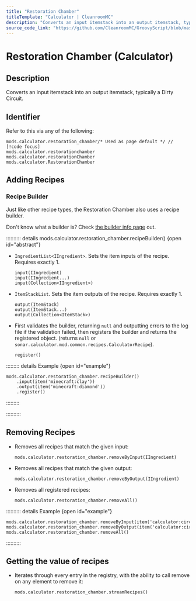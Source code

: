 ```yaml
---
title: "Restoration Chamber"
titleTemplate: "Calculator | CleanroomMC"
description: "Converts an input itemstack into an output itemstack, typically a Dirty Circuit."
source_code_link: "https://github.com/CleanroomMC/GroovyScript/blob/master/src/main/java/com/cleanroommc/groovyscript/compat/mods/calculator/RestorationChamber.java"
---
```


# Restoration Chamber (Calculator)

## Description

Converts an input itemstack into an output itemstack, typically a Dirty Circuit.

## Identifier

Refer to this via any of the following:

```groovy:no-line-numbers {1}
mods.calculator.restoration_chamber/* Used as page default */ // [!code focus]
mods.calculator.restorationchamber
mods.calculator.restorationChamber
mods.calculator.RestorationChamber
```


## Adding Recipes

### Recipe Builder

Just like other recipe types, the Restoration Chamber also uses a recipe builder.

Don't know what a builder is? Check [the builder info page](../../groovy/builder.md) out.

:::::::::: details mods.calculator.restoration_chamber.recipeBuilder() {open id="abstract"}
- `IngredientList<IIngredient>`. Sets the item inputs of the recipe. Requires exactly 1.

    ```groovy:no-line-numbers
    input(IIngredient)
    input(IIngredient...)
    input(Collection<IIngredient>)
    ```

- `ItemStackList`. Sets the item outputs of the recipe. Requires exactly 1.

    ```groovy:no-line-numbers
    output(ItemStack)
    output(ItemStack...)
    output(Collection<ItemStack>)
    ```

- First validates the builder, returning `null` and outputting errors to the log file if the validation failed, then registers the builder and returns the registered object. (returns `null` or `sonar.calculator.mod.common.recipes.CalculatorRecipe`).

    ```groovy:no-line-numbers
    register()
    ```

::::::::: details Example {open id="example"}
```groovy:no-line-numbers
mods.calculator.restoration_chamber.recipeBuilder()
    .input(item('minecraft:clay'))
    .output(item('minecraft:diamond'))
    .register()
```

:::::::::

::::::::::

## Removing Recipes

- Removes all recipes that match the given input:

    ```groovy:no-line-numbers
    mods.calculator.restoration_chamber.removeByInput(IIngredient)
    ```

- Removes all recipes that match the given output:

    ```groovy:no-line-numbers
    mods.calculator.restoration_chamber.removeByOutput(IIngredient)
    ```

- Removes all registered recipes:

    ```groovy:no-line-numbers
    mods.calculator.restoration_chamber.removeAll()
    ```

:::::::::: details Example {open id="example"}
```groovy:no-line-numbers
mods.calculator.restoration_chamber.removeByInput(item('calculator:circuitdirty:5'))
mods.calculator.restoration_chamber.removeByOutput(item('calculator:circuitboard:3'))
mods.calculator.restoration_chamber.removeAll()
```

::::::::::

## Getting the value of recipes

- Iterates through every entry in the registry, with the ability to call remove on any element to remove it:

    ```groovy:no-line-numbers
    mods.calculator.restoration_chamber.streamRecipes()
    ```
